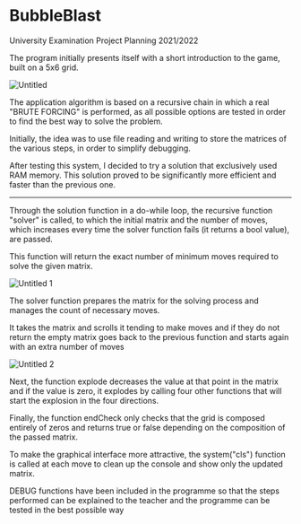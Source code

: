 # BubbleBlast
University Examination Project Planning 2021/2022


The program initially presents itself with a short introduction to the game, built on a 5x6 grid.

![Untitled](https://user-images.githubusercontent.com/95342628/227276818-2dcdfb2c-3a20-40cb-b52f-c0da3ef1a445.png)

The application algorithm is based on a recursive chain in which a real "BRUTE FORCING" is performed, as all possible options are tested in order to find the best way to solve the problem.

Initially, the idea was to use file reading and writing to store the matrices of the various steps, in order to simplify debugging.

After testing this system, I decided to try a solution that exclusively used RAM memory. This solution proved to be significantly more efficient and faster than the previous one.

---

Through the solution function in a do-while loop, the recursive function "solver" is called, to which the initial matrix and the number of moves, which increases every time the solver function fails (it returns a bool value), are passed.

This function will return the exact number of minimum moves required to solve the given matrix.

![Untitled 1](https://user-images.githubusercontent.com/95342628/227276937-b70561fe-7b23-4ef4-831e-6360b39af7eb.png)


The solver function prepares the matrix for the solving process and manages the count of necessary moves.

It takes the matrix and scrolls it tending to make moves and if they do not return the empty matrix goes back to the previous function and starts again with an extra number of moves

![Untitled 2](https://user-images.githubusercontent.com/95342628/227277154-a35d00f3-eeb9-40e9-9bec-4fb29aa76cc6.png)


Next, the function explode decreases the value at that point in the matrix and if the value is zero, it explodes by calling four other functions that will start the explosion in the four directions.

Finally, the function endCheck only checks that the grid is composed entirely of zeros and returns true or false depending on the composition of the passed matrix.

To make the graphical interface more attractive, the system("cls") function is called at each move to clean up the console and show only the updated matrix.

DEBUG functions have been included in the programme so that the steps performed can be explained to the teacher and the programme can be tested in the best possible way
